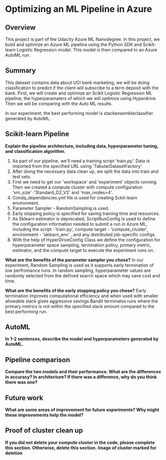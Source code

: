 # Optimizing an ML Pipeline in Azure

## Overview
This project is part of the Udacity Azure ML Nanodegree.
In this project, we build and optimize an Azure ML pipeline using the Python SDK and Scikit-learn Logistic Regression model.
This model is then compared to an Azure AutoML run.

## Summary
This dataset contains data about UCI bank marketing, we will be doing classfication to predict if the client will subscribe to a term deposit with the bank. First, we will create and optimize an Scikit Logistic Regression ML pipeline, the hyperparamaters of which we will optimize using Hyperdrive. Then we will be comparing with the Auto ML results. 

In our experiment, the best performing model is stackensembleclassifier generated by AutoML.

## Scikit-learn Pipeline
**Explain the pipeline architecture, including data, hyperparameter tuning, and classification algorithm.**
1. As part of our pipeline, we'll need a training script 'train.py'. Data is imported from the specified URL using 'TabularDatasetFactory'.
2. After doing the necessary data clean up, we split the data into train and test sets. 
3. First we need to get our 'workspace'  and 'experiment' objects running. Then we created a compute cluster with compute configuration 'vm_size' :'Standard_D2_V2' and   'max_nodes=4'.
4. Conda_dependencies.yml file is used for creating Sckit-learn environment.
5. Parameter Sampler - RandomSampling is used.
6. Early stopping policy is specified for saving training time and resources.
7. As Sklearn estimator is deprecated, ScriptRunConfig is used to define the configuration information needed to submit a run in Azure ML, including the script -'train.py', compute target - 'compute_cluster', environment - 'sklearn_env' , and any distributed job-specific configs.
8. With the help of HyperDriveConfig Class we define the configuration for hyperparameter space sampling, termination policy, primary metric, estimator, and the compute target to execute the experiment runs on. 

**What are the benefits of the parameter sampler you chose?**
In our experiment, Random Sampling is used as it supports early termination of low perfromance runs. In random sampling, hyperparameter values are randomly selected from the defined search space which may save cost and time.

**What are the benefits of the early stopping policy you chose?**
Early termination improves computational efficiency and when used with smaller allowable slack gives aggressive savings.Bandit terminates runs where the primary metrics is not within the specified slack amount compared to the best performing run.

## AutoML
**In 1-2 sentences, describe the model and hyperparameters generated by AutoML.**

## Pipeline comparison
**Compare the two models and their performance. What are the differences in accuracy? In architecture? If there was a difference, why do you think there was one?**

## Future work
**What are some areas of improvement for future experiments? Why might these improvements help the model?**

## Proof of cluster clean up
**If you did not delete your compute cluster in the code, please complete this section. Otherwise, delete this section.**
**Image of cluster marked for deletion**
